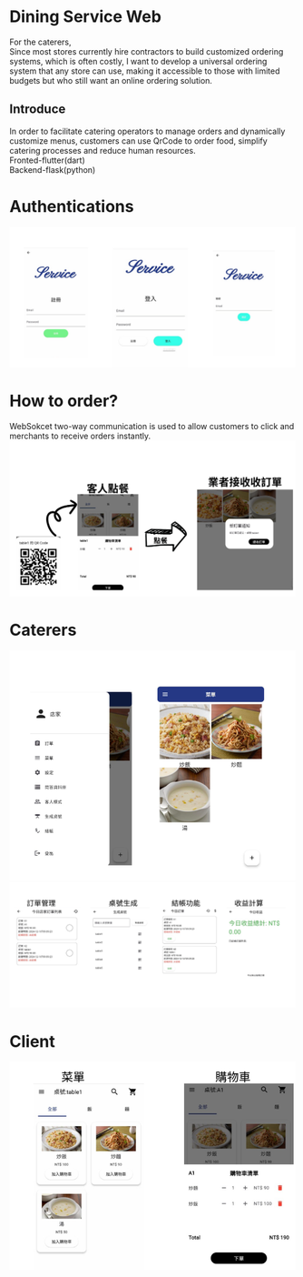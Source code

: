 # Dining Service Web 

For the caterers,<br>
Since most stores currently hire contractors to build customized ordering systems, which is often costly, I want to develop a universal ordering system that any store can use, making it accessible to those with limited budgets but who still want an online ordering solution.

## Introduce 

In order to facilitate catering operators to manage orders and dynamically customize menus, customers can use QrCode to order food, simplify catering processes and reduce human resources.   
Fronted-flutter(dart)  
Backend-flask(python)
# Authentications
![Authentications](images/login.png)
# How to order?  
WebSokcet two-way communication is used to allow customers to click and merchants to receive orders instantly.
![How to order?](images/websocket.png)
# Caterers
![Caterers](images/store.png)
![Caterers](images/store2.png)
# Client
![Client](images/client.png)
